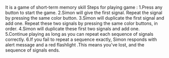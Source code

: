 It is a game of short-term memory skill
Steps for playing game :
1.Press  any button to start the game.
2.Simon will give the first signal. Repeat the signal by pressing the same color button. 
3.Simon will duplicate the first signal and add one. Repeat these two signals by pressing the same color buttons, in order. 
4.Simon will duplicate these first two signals and add one.  
5.Continue playing as long as you can repeat each sequence of signals correctly.
6.If you fail to repeat a sequence exactly, Simon responds with alert message and a red flashlight .This means you've lost, and the sequence of signals ends.
